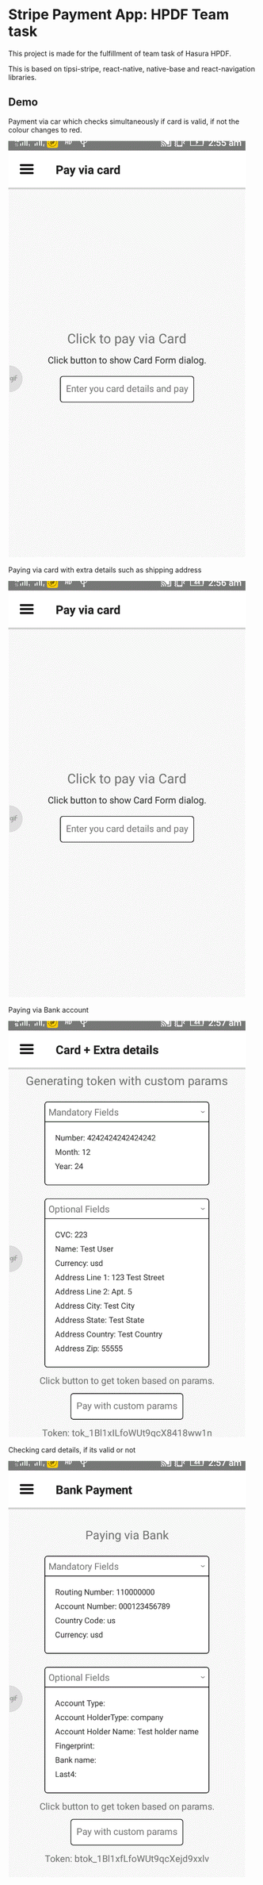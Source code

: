 
# Stripe Payment App: HPDF Team task
This project is made for the fulfillment of team task of Hasura HPDF.

This is based on tipsi-stripe, react-native, native-base and react-navigation libraries.


## Demo


Payment via car which checks simultaneously if card is valid, if not the colour changes to red.

 ![card-payment](./demo/1.gif)



Paying via card with extra details such as shipping address

 ![home-scren-scroll](./demo/2.gif)



Paying via Bank account

 ![search-screen](./demo/3.gif) 


Checking card details, if its valid or not

![drawer-scren](./demo/4.gif)
 
